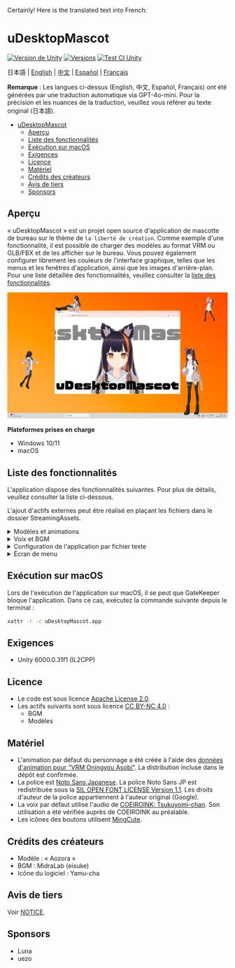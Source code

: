 Certainly! Here is the translated text into French:

# uDesktopMascot

[![Version de Unity](https://img.shields.io/badge/Unity-6000.0%2B-blueviolet?logo=unity)](https://unity.com/releases/editor/archive)
[![Versions](https://img.shields.io/github/release/MidraLab/uDesktopMascot.svg)](https://github.com/MidraLab/uDesktopMascot/releases)
[![Test CI Unity](https://github.com/MidraLab/uDesktopMascot/actions/workflows/edit-test.yml/badge.svg)](https://github.com/MidraLab/uDesktopMascot/actions/workflows/edit-test.yml)

日本語 | [English](README_EN.md) | [中文](README_CN.md) | [Español](README_ES.md) | [Français](README_FR.md)

**Remarque** : Les langues ci-dessus (English, 中文, Español, Français) ont été générées par une traduction automatique via GPT-4o-mini. Pour la précision et les nuances de la traduction, veuillez vous référer au texte original (日本語).

<!-- TOC -->
* [uDesktopMascot](#udesktopmascot)
  * [Aperçu](#aperçu)
  * [Liste des fonctionnalités](#liste-des-fonctionnalités)
  * [Exécution sur macOS](#exécution-sur-macos)
  * [Exigences](#exigences)
  * [Licence](#licence)
  * [Matériel](#matériel)
  * [Crédits des créateurs](#crédits-des-créateurs)
  * [Avis de tiers](#avis-de-tiers)
  * [Sponsors](#sponsors)
<!-- TOC -->

## Aperçu

« uDesktopMascot » est un projet open source d'application de mascotte de bureau sur le thème de `la liberté de création`. Comme exemple d'une fonctionnalité, il est possible de charger des modèles au format VRM ou GLB/FBX et de les afficher sur le bureau. Vous pouvez également configurer librement les couleurs de l'interface graphique, telles que les menus et les fenêtres d'application, ainsi que les images d'arrière-plan.
Pour une liste détaillée des fonctionnalités, veuillez consulter la [liste des fonctionnalités](#liste-des-fonctionnalités).

![](Docs/Image/AppImage.png)

**Plateformes prises en charge**
* Windows 10/11
* macOS

## Liste des fonctionnalités

L'application dispose des fonctionnalités suivantes. Pour plus de détails, veuillez consulter la liste ci-dessous.

L'ajout d'actifs externes peut être réalisé en plaçant les fichiers dans le dossier StreamingAssets.

<details>

<summary>Modèles et animations</summary>

* Affichez les fichiers modèle que vous avez placés dans StreamingAssets.
  * Prend en charge les modèles au format VRM (1.x, 0.x).
  * Prend en charge les modèles au format GLB/GLTF. (Les animations ne sont pas prises en charge)
  * Prend en charge les modèles au format FBX. (Cependant, certaines modèles peuvent avoir des problèmes de chargement des textures et les animations ne sont pas prises en charge)
    * Les textures peuvent être chargées en les plaçant dans StreamingAssets/textures/.

</details>

<details>

<summary>Voix et BGM</summary>

* Charge et joue les fichiers audio que vous avez placés dans StreamingAssets/Voice/. En cas de plusieurs fichiers, ils seront lus de manière aléatoire.
  * Le son joué lors du clic est chargé et joué à partir des fichiers audio placés dans StreamingAssets/Voice/Click/. 
* Charge et joue les fichiers de musique placés dans StreamingAssets/BGM/. En cas de plusieurs fichiers, ils seront lus de manière aléatoire.
* Ajout de la voix par défaut du personnage.
  * La voix par défaut utilise l'audio de [COEIROINK: Tsukuyomi-chan](https://coeiroink.com/character/audio-character/tsukuyomi-chan).
  * Elle est jouée au démarrage de l'application, à leur fermeture et lors des clics. 

</details>

<details>

<summary>Configuration de l'application par fichier texte</summary>
Vous pouvez modifier la configuration de l'application à l'aide du fichier application_settings.txt.

La structure du fichier de configuration est la suivante :

```txt
[Character]
ModelPath=default.vrm
TexturePaths=test.png
Scale=3
PositionX=0
PositionY=0
PositionZ=0
RotationX=0
RotationY=0
RotationZ=0

[Sound]
VoiceVolume=1
BGMVolume=0.5
SEVolume=1

[Display]
Opacity=1
AlwaysOnTop=True

[Performance]
TargetFrameRate=60
QualityLevel=2
```

</details>

<details>

<summary>Écran de menu</summary>

* Vous pouvez configurer l'image d'arrière-plan et la couleur de fond de l'écran de menu.
  * L'image d'arrière-plan peut être chargée à partir des fichiers d'image placés dans StreamingAssets/Menu/. Les formats d'image pris en charge sont les suivants :
    * PNG
    * JPG (JPEG)
    * BMP
    * GIF (image fixe)
    * TGA
    * TIFF
  * La couleur de fond peut être spécifiée à l'aide d'un code couleur.

</details>

## Exécution sur macOS

Lors de l'exécution de l'application sur macOS, il se peut que GateKeeper bloque l'application. Dans ce cas, exécutez la commande suivante depuis le terminal :

```sh
xattr -r -c uDesktopMascot.app
```

## Exigences
* Unity 6000.0.31f1 (IL2CPP)

## Licence
* Le code est sous licence [Apache License 2.0](LICENSE).
* Les actifs suivants sont sous licence [CC BY-NC 4.0](https://creativecommons.org/licenses/by-nc/4.0/) :
  * BGM
  * Modèles

## Matériel
* L'animation par défaut du personnage a été créée à l'aide des [données d'animation pour "VRM Oningyou Asobi"](https://fumi2kick.booth.pm/items/1655686). La distribution incluse dans le dépôt est confirmée.
* La police est [Noto Sans Japanese](https://fonts.google.com/noto/specimen/Noto+Sans+JP?lang=ja_Jpan). La police Noto Sans JP est redistribuée sous la [SIL OPEN FONT LICENSE Version 1.1](https://fonts.google.com/noto/specimen/Noto+Sans+JP/license?lang=ja_Jpan). Les droits d'auteur de la police appartiennent à l'auteur original (Google).
* La voix par défaut utilise l'audio de [COEIROINK: Tsukuyomi-chan](https://coeiroink.com/character/audio-character/tsukuyomi-chan). Son utilisation a été vérifiée auprès de COEIROINK au préalable.
* Les icônes des boutons utilisent [MingCute](https://github.com/MidraLab/MingCute).

## Crédits des créateurs
* Modèle : « Aozora »
* BGM : MidraLab (eisuke)
* Icône du logiciel : Yamu-cha

## Avis de tiers

Voir [NOTICE](./NOTICE.md).

## Sponsors
- Luna
- uezo